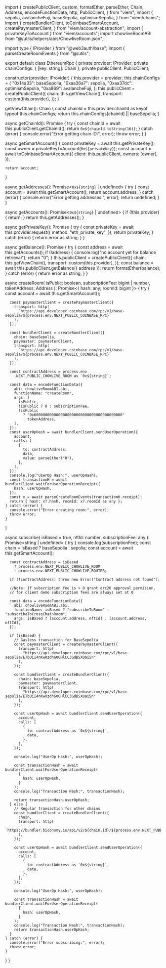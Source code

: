 import {
  createPublicClient,
  custom,
  formatEther,
  parseEther,
  Chain,
  Address,
  encodeFunctionData,
  http,
  PublicClient,
} from "viem";
import {
  sepolia,
  avalancheFuji,
  baseSepolia,
  optimismSepolia,
} from "viem/chains";
import {
  createBundlerClient,
  toCoinbaseSmartAccount,
  createPaymasterClient,
} from "viem/account-abstraction";
import { privateKeyToAccount } from "viem/accounts";
import chowliveRoomABI from "@/utils/helpers/abis/ChowliveRoom.json";

import type { IProvider } from "@web3auth/base";
import { parseCreateRoomEvents } from "@/utils";

export default class EthereumRpc {
  private provider: IProvider;
  private chainConfigs: { [key: string]: Chain };
  private publicClient: PublicClient;

  constructor(provider: IProvider) {
    this.provider = provider;
    this.chainConfigs = {
      "0x14a33": baseSepolia,
      "0xaa36a7": sepolia,
      "0xaa37dc": optimismSepolia,
      "0xa869": avalancheFuji,
    };
    this.publicClient = createPublicClient({
      chain: this.getViewChain(),
      transport: custom(this.provider),
    });
  }

  getViewChain(): Chain {
    const chainId = this.provider.chainId as keyof typeof this.chainConfigs;
    return this.chainConfigs[chainId] || baseSepolia;
  }

  async getChainId(): Promise<string> {
    try {
      const chainId = await this.publicClient.getChainId();
      return `0x${chainId.toString(16)}`;
    } catch (error) {
      console.error("Error getting chain ID:", error);
      throw error;
    }
  }

  async getSmartAccount() {
    const privateKey = await this.getPrivateKey();
    const owner = privateKeyToAccount(`0x${privateKey}`);
    const account = await toCoinbaseSmartAccount({
      client: this.publicClient,
      owners: [owner],
    });

    return account;
  }

  async getAddresses(): Promise<`0x${string}` | undefined> {
    try {
      const account = await this.getSmartAccount();
      return account.address;
    } catch (error) {
      console.error("Error getting addresses:", error);
      return undefined;
    }
  }

  async getAccounts(): Promise<`0x${string}` | undefined> {
    if (!this.provider) {
      return;
    }
    return this.getAddresses();
  }

  async getPrivateKey(): Promise<any> {
    try {
      const privateKey = await this.provider.request({
        method: "eth_private_key",
      });
      return privateKey;
    } catch (error) {
      return error as string;
    }
  }

  async getBalance(): Promise<string> {
    try {
      const address = await this.getAccounts();
      if (!address) {
        console.log("no account yet for balance retrieval");
        return "0";
      }
      this.publicClient = createPublicClient({
        chain: this.getViewChain(),
        transport: custom(this.provider),
      });
      const balance = await this.publicClient.getBalance({ address });
      return formatEther(balance);
    } catch (error) {
      return error as string;
    }
  }

  async createRoom(
    isPublic: boolean,
    subscriptionFee: bigint | number,
    tokenAddress: Address
  ): Promise<{ hash: any; roomId: bigint }> {
    try {
      const account = await this.getSmartAccount();

      const paymasterClient = createPaymasterClient({
        transport: http(
          `https://api.developer.coinbase.com/rpc/v1/base-sepolia/${process.env.NEXT_PUBLIC_COINBASE_RPC}`
        ),
      });

      const bundlerClient = createBundlerClient({
        chain: baseSepolia,
        paymaster: paymasterClient,
        transport: http(
          `https://api.developer.coinbase.com/rpc/v1/base-sepolia/${process.env.NEXT_PUBLIC_COINBASE_RPC}`
        ),
      });

      const contractAddress = process.env
        .NEXT_PUBLIC_CHOWLIVE_ROOM as `0x${string}`;

      const data = encodeFunctionData({
        abi: chowliveRoomABI.abi,
        functionName: "createRoom",
        args: [
          isPublic,
          !isPublic ? 0 : subscriptionFee,
          !isPublic
            ? "0x0000000000000000000000000000000000000000"
            : tokenAddress,
        ],
      });
      const userOpHash = await bundlerClient.sendUserOperation({
        account,
        calls: [
          {
            to: contractAddress,
            data,
            value: parseEther("0"),
          },
        ],
      });
      console.log("UserOp Hash:", userOpHash);
      const transactionH = await bundlerClient.waitForUserOperationReceipt({
        hash: userOpHash,
      });
      const x = await parseCreateRoomEvents(transactionH.receipt);
      return { hash: x?.hash, roomId: x?.roomId as any };
    } catch (error) {
      console.error("Error creating room:", error);
      throw error;
    }
  }

  async subscribe(
    isBased = true,
    nftId: number,
    subscriptionFee: any
  ): Promise<string | undefined> {
    try {
      console.log(subscriptionFee);
      const chain = isBased ? baseSepolia : sepolia;
      const account = await this.getSmartAccount();

      const contractAddress = isBased
        ? process.env.NEXT_PUBLIC_CHOWLIVE_ROOM
        : process.env.NEXT_PUBLIC_CHOWLIVE_ROUTER;

      if (!contractAddress) throw new Error("Contract address not found");

      //Note: If subscription fee is > 0 grant erc20 approval permision.
      // for client demo subscription fees are always set at 0

      const data = encodeFunctionData({
        abi: chowliveRoomABI.abi,
        functionName: isBased ? "subscribeToRoom" : "subscribeToCrossChainRoom",
        args: isBased ? [account.address, nftId] : [account.address, nftId],
      });

      if (isBased) {
        // Gasless transaction for BaseSepolia
        const paymasterClient = createPaymasterClient({
          transport: http(
            "https://api.developer.coinbase.com/rpc/v1/base-sepolia/ETbUiI4nKwRzdh60GHlCC3GdBSXOai5n"
          ),
        });

        const bundlerClient = createBundlerClient({
          chain: baseSepolia,
          paymaster: paymasterClient,
          transport: http(
            "https://api.developer.coinbase.com/rpc/v1/base-sepolia/ETbUiI4nKwRzdh60GHlCC3GdBSXOai5n"
          ),
        });

        const userOpHash = await bundlerClient.sendUserOperation({
          account,
          calls: [
            {
              to: contractAddress as `0x${string}`,
              data,
            },
          ],
        });

        console.log("UserOp Hash:", userOpHash);

        const transactionHash = await bundlerClient.waitForUserOperationReceipt(
          {
            hash: userOpHash,
          }
        );
        console.log("Transaction Hash:", transactionHash);

        return transactionHash.userOpHash;
      } else {
        // Regular transaction for other chains
        const bundlerClient = createBundlerClient({
          chain,
          transport: http(
            `https://bundler.biconomy.io/api/v2/${chain.id}/${process.env.NEXT_PUBLIC_BUNDLER_ID}`
          ),
        });

        const userOpHash = await bundlerClient.sendUserOperation({
          account,
          calls: [
            {
              to: contractAddress as `0x${string}`,
              data,
            },
          ],
        });

        console.log("UserOp Hash:", userOpHash);

        const transactionHash = await bundlerClient.waitForUserOperationReceipt(
          {
            hash: userOpHash,
          }
        );
        console.log("Transaction Hash:", transactionHash);
        return transactionHash.userOpHash;
      }
    } catch (error) {
      console.error("Error subscribing:", error);
      throw error;
    }
  }
}
